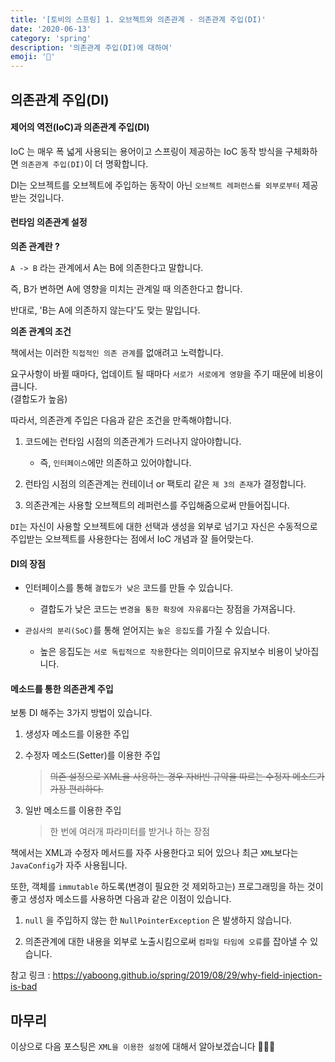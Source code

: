 ```yaml
---
title: '[토비의 스프링] 1. 오브젝트와 의존관계 - 의존관계 주입(DI)'
date: '2020-06-13'
category: 'spring'
description: '의존관계 주입(DI)에 대하여'
emoji: '📲'
---
```


## 의존관계 주입(DI)

#### 제어의 역전(IoC)과 의존관계 주입(DI)

IoC 는 매우 폭 넓게 사용되는 용어이고 스프링이 제공하는 IoC 동작 방식을 구체화하면 `의존관계 주입(DI)`이 더 명확합니다.

DI는 오브젝트를 오브젝트에 주입하는 동작이 아닌 `오브젝트 레퍼런스를 외부로부터` 제공받는 것입니다.

#### 런타임 의존관계 설정

**의존 관계란 ?**

`A -> B` 라는 관계에서 A는 B에 의존한다고 말합니다.

즉, B가 변하면 A에 영향을 미치는 관계일 때 의존한다고 합니다.

반대로, 'B는 A에 의존하지 않는다'도 맞는 말입니다.

**의존 관계의 조건**

책에서는 이러한 `직접적인 의존 관계`를 없애려고 노력합니다.

요구사항이 바뀔 때마다, 업데이트 될 때마다 `서로가 서로에게 영향`을 주기 때문에 비용이 큽니다.  
(결합도가 높음)

따라서, 의존관계 주입은 다음과 같은 조건을 만족해야합니다.

1. 코드에는 런타임 시점의 의존관계가 드러나지 않아야합니다.

   - 즉, `인터페이스`에만 의존하고 있어야합니다.

2. 런타임 시점의 의존관계는 컨테이너 or 팩토리 같은 `제 3의 존재`가 결정합니다.

3. 의존관계는 사용할 오브젝트의 레퍼런스를 주입해줌으로써 만들어집니다.

`DI`는 자신이 사용할 오브젝트에 대한 선택과 생성을 외부로 넘기고 자신은 수동적으로 주입받는 오브젝트를 사용한다는 점에서 IoC 개념과 잘 들어맞는다.

#### DI의 장점

- 인터페이스를 통해 `결합도가 낮은` 코드를 만들 수 있습니다.

  - 결합도가 낮은 코드는 `변경을 통한 확장에 자유롭다`는 장점을 가져옵니다.

- `관심사의 분리(SoC)`를 통해 얻어지는 `높은 응집도`를 가질 수 있습니다.

  - 높은 응집도는 `서로 독립적으로 작용`한다는 의미이므로 유지보수 비용이 낮아집니다.

#### 메소드를 통한 의존관계 주입

보통 DI 해주는 3가지 방법이 있습니다.

1. 생성자 메소드를 이용한 주입

2. 수정자 메소드(Setter)를 이용한 주입

   > ~~의존 설정으로 XML을 사용하는 경우 자바빈 규약을 따르는 수정자 메소드가 가장 편리하다.~~

3. 일반 메소드를 이용한 주입

   > 한 번에 여러개 파라미터를 받거나 하는 장점

책에서는 XML과 수정자 메서드를 자주 사용한다고 되어 있으나 최근 `XML`보다는 `JavaConfig`가 자주 사용됩니다.

또한, 객체를 `immutable` 하도록(변경이 필요한 것 제외하고는) 프로그래밍을 하는 것이 좋고 생성자 메소드를 사용하면 다음과 같은 이점이 있습니다.

1. `null` 을 주입하지 않는 한 `NullPointerException` 은 발생하지 않습니다.

2. 의존관계에 대한 내용을 외부로 노출시킴으로써 `컴파일 타임에 오류`를 잡아낼 수 있습니다.

참고 링크 : https://yaboong.github.io/spring/2019/08/29/why-field-injection-is-bad

## 마무리

이상으로 다음 포스팅은 `XML을 이용한 설정`에 대해서 알아보겠습니다 🙇🏻‍♂️
